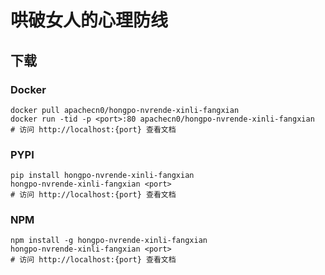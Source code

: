 # 哄破女人的心理防线

## 下载

### Docker

```
docker pull apachecn0/hongpo-nvrende-xinli-fangxian
docker run -tid -p <port>:80 apachecn0/hongpo-nvrende-xinli-fangxian
# 访问 http://localhost:{port} 查看文档
```

### PYPI

```
pip install hongpo-nvrende-xinli-fangxian
hongpo-nvrende-xinli-fangxian <port>
# 访问 http://localhost:{port} 查看文档
```

### NPM

```
npm install -g hongpo-nvrende-xinli-fangxian
hongpo-nvrende-xinli-fangxian <port>
# 访问 http://localhost:{port} 查看文档
```